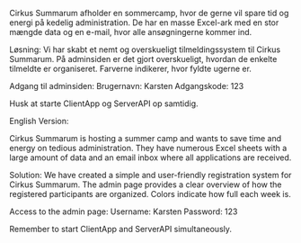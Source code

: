 Cirkus Summarum afholder en sommercamp, hvor de gerne vil spare tid og energi på kedelig administration.
De har en masse Excel-ark med en stor mængde data og en e-mail, hvor alle ansøgningerne kommer ind.

Løsning:
Vi har skabt et nemt og overskueligt tilmeldingssystem til Cirkus Summarum.
På adminsiden er det gjort overskueligt, hvordan de enkelte tilmeldte er organiseret.
Farverne indikerer, hvor fyldte ugerne er.

Adgang til adminsiden:
Brugernavn: Karsten
Adgangskode: 123

Husk at starte ClientApp og ServerAPI op samtidig.

English Version:

Cirkus Summarum is hosting a summer camp and wants to save time and energy on tedious administration.
They have numerous Excel sheets with a large amount of data and an email inbox where all applications are received.

Solution:
We have created a simple and user-friendly registration system for Cirkus Summarum.
The admin page provides a clear overview of how the registered participants are organized.
Colors indicate how full each week is.

Access to the admin page:
Username: Karsten
Password: 123

Remember to start ClientApp and ServerAPI simultaneously.
